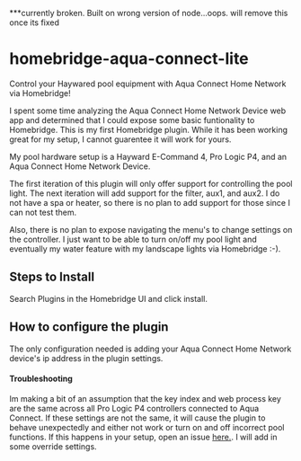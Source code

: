 ***currently broken. Built on wrong version of node...oops. will remove this once its fixed

# homebridge-aqua-connect-lite

Control your Haywared pool equipment with Aqua Connect Home Network via Homebridge!

I spent some time analyzing the Aqua Connect Home Network Device web app and determined that I could expose some basic funtionality to Homebridge. This is my first Homebridge plugin. While it has been working great for my setup, I cannot guarentee it will work for yours.

My pool hardware setup is a Hayward E-Command 4, Pro Logic P4, and an Aqua Connect Home Network Device. 

The first iteration of this plugin will only offer support for controlling the pool light.  The next iteration will add support for the filter, aux1, and aux2.  I do not have a spa or heater, so there is no plan to add support for those since I can not test them.

Also, there is no plan to expose navigating the menu's to change settings on the controller.  I just want to be able to turn on/off my pool light and eventually my water feature with my landscape lights via Homebridge :-).

## Steps to Install

Search Plugins in the Homebridge UI and click install.

## How to configure the plugin

The only configuration needed is adding your Aqua Connect Home Network device's ip address in the plugin settings.

#### Troubleshooting

Im making a bit of an assumption that the key index and web process key are the same across all Pro Logic P4 controllers connected to Aqua Connect. If these settings are not the same, it will cause the plugin to behave unexpectedly and either not work or turn on and off incorrect pool functions. If this happens in your setup, open an issue [here.](https://github.com/cupshir/homebridge-aqua-connect-lite/issues). I will add in some override settings.